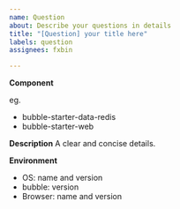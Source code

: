 ```yaml
---
name: Question
about: Describe your questions in details
title: "[Question] your title here"
labels: question
assignees: fxbin

---
```


**Component**

<!-- Choose one of the following and delete all others. -->
eg.
* bubble-starter-data-redis
* bubble-starter-web

**Description**
A clear and concise details.

**Environment**
<!-- Add information about your environment and ThingsBoard version if applicable -->
 * OS:  name and version
 * bubble: version
 * Browser: name and version
